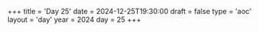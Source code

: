 +++
title = 'Day 25'
date = 2024-12-25T19:30:00
draft = false
type = 'aoc'
layout = 'day'
year = 2024
day = 25
+++
